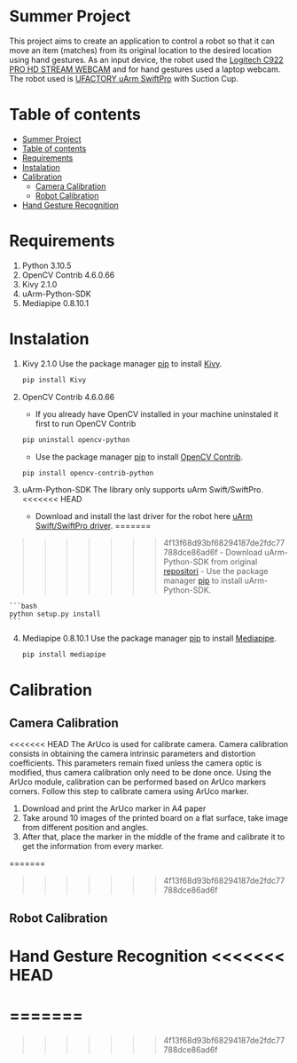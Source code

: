 Summer Project
=================
This project aims to create an application to control a robot so that it can move an item (matches) from its original location to the desired location using hand gestures. As an input device, the robot used the [Logitech C922 PRO HD STREAM WEBCAM](https://choosealicense.com/licenses/mit/) and for hand gestures used a laptop webcam. The robot used is [UFACTORY uArm SwiftPro](https://www.ufactory.cc/product-page/ufactory-uarm-test-kit) with Suction Cup.

Table of contents
=================
- [Summer Project](#summer-project)
- [Table of contents](#table-of-contents)
- [Requirements](#requirements)
- [Instalation](#instalation)
- [Calibration](#calibration)
  - [Camera Calibration](#camera-calibration)
  - [Robot Calibration](#robot-calibration)
- [Hand Gesture Recognition](#hand-gesture-recognition)

Requirements
=================
1. Python 3.10.5
2. OpenCV Contrib 4.6.0.66
2. Kivy 2.1.0
3. uArm-Python-SDK
4. Mediapipe 0.8.10.1

Instalation
=================
1. Kivy 2.1.0
	Use the package manager [pip](https://pip.pypa.io/en/stable/) to install [Kivy](https://kivy.org/).

	```bash
	pip install Kivy
	```
2. OpenCV Contrib 4.6.0.66
	- If you already have OpenCV installed in your machine uninstaled it first to run OpenCV Contrib

	```bash
	pip uninstall opencv-python
	```

	- Use the package manager [pip](https://pip.pypa.io/en/stable/) to install [OpenCV Contrib](https://docs.opencv.org/4.x/d6/d00/tutorial_py_root.html).
    
	```bash
	pip install opencv-contrib-python
	```

3. uArm-Python-SDK
	The library only supports uArm Swift/SwiftPro.
<<<<<<< HEAD
    - Download and install the last driver for the robot here [uArm Swift/SwiftPro driver](https://www.ufactory.cc/download-uarm-robot).
=======
>>>>>>> 4f13f68d93bf68294187de2fdc77788dce86ad6f
	- Download uArm-Python-SDK from original [repositori](https://github.com/uArm-Developer/uArm-Python-SDK/tree/2.0)
	- Use the package manager [pip](https://pip.pypa.io/en/stable/) to install uArm-Python-SDK.

	```bash
	python setup.py install
	```
4. Mediapipe 0.8.10.1
	Use the package manager [pip](https://pip.pypa.io/en/stable/) to install [Mediapipe](https://google.github.io/mediapipe/getting_started/python).
	
	```bash
	pip install mediapipe
	```
Calibration
=================

Camera Calibration
-----------------
<<<<<<< HEAD
The ArUco is used for calibrate camera. Camera calibration consists in obtaining the camera intrinsic parameters and distortion coefficients. This parameters remain fixed unless the camera optic is modified, thus camera calibration only need to be done once. Using the ArUco module, calibration can be performed based on ArUco markers corners.
Follow this step to calibrate camera using ArUco marker.
1. Download and print the ArUco marker in A4 paper 
2. Take around 10 images of the printed board on a flat surface, take image from different position and angles.
3. After that, place the marker in the middle of the frame and calibrate it to get the information from every marker.

=======
>>>>>>> 4f13f68d93bf68294187de2fdc77788dce86ad6f

Robot Calibration
-----------------

Hand Gesture Recognition
<<<<<<< HEAD
=================
=======
=================
>>>>>>> 4f13f68d93bf68294187de2fdc77788dce86ad6f
